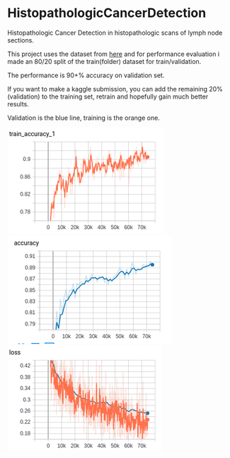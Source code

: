 # HistopathologicCancerDetection
Histopathologic Cancer Detection in histopathologic scans of lymph node sections.

This project uses the dataset from [here](https://www.kaggle.com/c/histopathologic-cancer-detection/data)
and for performance evaluation i made an 80/20 split of the train(folder) dataset for train/validation.

The performance is 90+% accuracy on validation set.

If you want to make a kaggle submission, you can add the remaining 20%(validation) to the training set, retrain
and hopefully gain much better results.

Validation is the blue line, training is the orange one.

![alt text](imgs/train_acc.png) ![alt text](imgs/val_acc.png) ![alt text](imgs/loss.png) 
